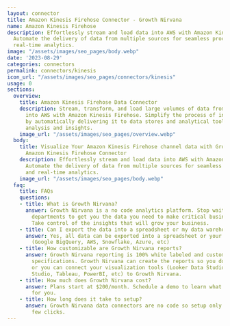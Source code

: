 ```yaml
---
layout: connector
title: Amazon Kinesis Firehose Connector - Growth Nirvana
name: Amazon Kinesis Firehose
description: Effortlessly stream and load data into AWS with Amazon Kinesis Firehose.
  Automate the delivery of data from multiple sources for seamless processing and
  real-time analytics.
image: "/assets/images/seo_pages/body.webp"
date: '2023-08-29'
categories: connectors
permalink: connectors/kinesis
icon_url: "/assets/images/seo_pages/connectors/kinesis"
usage: 0
sections:
  overview:
    title: Amazon Kinesis Firehose Data Connector
    description: Stream, transform, and load large volumes of data from various sources
      into AWS with Amazon Kinesis Firehose. Simplify the process of ingesting data
      by automatically delivering it to data stores and analytical tools for real-time
      analysis and insights.
    image_url: "/assets/images/seo_pages/overview.webp"
  body:
    title: Visualize Your Amazon Kinesis Firehose channel data with Growth Nirvana's
      Amazon Kinesis Firehose Connector
    description: Effortlessly stream and load data into AWS with Amazon Kinesis Firehose.
      Automate the delivery of data from multiple sources for seamless processing
      and real-time analytics.
    image_url: "/assets/images/seo_pages/body.webp"
  faq:
    title: FAQs
    questions:
    - title: What is Growth Nirvana?
      answer: Growth Nirvana is a no code analytics platform. Stop waiting for other
        departments to get you the data you need to make critical business decisions.
        Take control of the insights that will grow your business.
    - title: Can I export the data into a spreadsheet or my data warehouse?
      answer: Yes, all data can be exported into a spreadsheet or your data warehouse
        (Google BigQuery, AWS, Snowflake, Azure, etc)
    - title: How customizable are Growth Nirvana reports?
      answer: Growth Nirvana reporting is 100% white labeled and customized to your
        specifications. Growth Nirvana can create the reports so you don’t have to
        or you can connect your visualization tools (Looker Data Studio/Google Data
        Studio, Tableau, PowerBI, etc) to Growth Nirvana.
    - title: How much does Growth Nirvana cost?
      answer: Plans start at $200/month. Schedule a demo to learn what plan is best
        for you.
    - title: How long does it take to setup?
      answer: Growth Nirvana data connectors are no code so setup only requires a
        few clicks.
---
```

